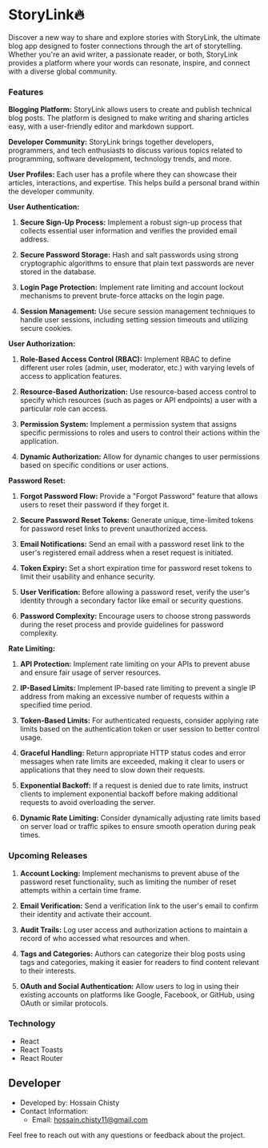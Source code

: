 # StoryLink🔥

Discover a new way to share and explore stories with StoryLink, the ultimate blog app designed to foster connections through the art of storytelling. Whether you're an avid writer, a passionate reader, or both, StoryLink provides a platform where your words can resonate, inspire, and connect with a diverse global community.

### Features

**Blogging Platform:** StoryLink allows users to create and publish technical blog posts. The platform is designed to make writing and sharing articles easy, with a user-friendly editor and markdown support.

**Developer Community:** StoryLink brings together developers, programmers, and tech enthusiasts to discuss various topics related to programming, software development, technology trends, and more.

**User Profiles:** Each user has a profile where they can showcase their articles, interactions, and expertise. This helps build a personal brand within the developer community.

**User Authentication:**

1. **Secure Sign-Up Process:** Implement a robust sign-up process that collects essential user information and verifies the provided email address.

2. **Secure Password Storage:** Hash and salt passwords using strong cryptographic algorithms to ensure that plain text passwords are never stored in the database.

3. **Login Page Protection:** Implement rate limiting and account lockout mechanisms to prevent brute-force attacks on the login page.

4. **Session Management:** Use secure session management techniques to handle user sessions, including setting session timeouts and utilizing secure cookies.

**User Authorization:**

1. **Role-Based Access Control (RBAC):** Implement RBAC to define different user roles (admin, user, moderator, etc.) with varying levels of access to application features.

2. **Resource-Based Authorization:** Use resource-based access control to specify which resources (such as pages or API endpoints) a user with a particular role can access.

3. **Permission System:** Implement a permission system that assigns specific permissions to roles and users to control their actions within the application.

4. **Dynamic Authorization:** Allow for dynamic changes to user permissions based on specific conditions or user actions.

**Password Reset:**

1. **Forgot Password Flow:** Provide a "Forgot Password" feature that allows users to reset their password if they forget it.

2. **Secure Password Reset Tokens:** Generate unique, time-limited tokens for password reset links to prevent unauthorized access.

3. **Email Notifications:** Send an email with a password reset link to the user's registered email address when a reset request is initiated.

4. **Token Expiry:** Set a short expiration time for password reset tokens to limit their usability and enhance security.

5. **User Verification:** Before allowing a password reset, verify the user's identity through a secondary factor like email or security questions.

6. **Password Complexity:** Encourage users to choose strong passwords during the reset process and provide guidelines for password complexity.

**Rate Limiting:**

1. **API Protection:** Implement rate limiting on your APIs to prevent abuse and ensure fair usage of server resources.

2. **IP-Based Limits:** Implement IP-based rate limiting to prevent a single IP address from making an excessive number of requests within a specified time period.

3. **Token-Based Limits:** For authenticated requests, consider applying rate limits based on the authentication token or user session to better control usage.

4. **Graceful Handling:** Return appropriate HTTP status codes and error messages when rate limits are exceeded, making it clear to users or applications that they need to slow down their requests.

5. **Exponential Backoff:** If a request is denied due to rate limits, instruct clients to implement exponential backoff before making additional requests to avoid overloading the server.

6. **Dynamic Rate Limiting:** Consider dynamically adjusting rate limits based on server load or traffic spikes to ensure smooth operation during peak times.

### Upcoming Releases

1. **Account Locking:** Implement mechanisms to prevent abuse of the password reset functionality, such as limiting the number of reset attempts within a certain time frame.
2. **Email Verification:** Send a verification link to the user's email to confirm their identity and activate their account.
3. **Audit Trails:** Log user access and authorization actions to maintain a record of who accessed what resources and when.

4. **Tags and Categories:** Authors can categorize their blog posts using tags and categories, making it easier for readers to find content relevant to their interests.

5. **OAuth and Social Authentication:** Allow users to log in using their existing accounts on platforms like Google, Facebook, or GitHub, using OAuth or similar protocols.

### Technology

- React
- React Toasts
- React Router

## Developer

- Developed by: Hossain Chisty
- Contact Information:
  - Email: hossain.chisty11@gmail.com

Feel free to reach out with any questions or feedback about the project.
